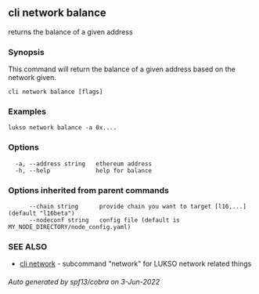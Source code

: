 ## cli network balance

returns the balance of a given address

### Synopsis

This command will return the balance of a given address based on the network given.

```
cli network balance [flags]
```

### Examples

```
lukso network balance -a 0x....
```

### Options

```
  -a, --address string   ethereum address
  -h, --help             help for balance
```

### Options inherited from parent commands

```
      --chain string      provide chain you want to target [l16,...] (default "l16beta")
      --nodeconf string   config file (default is MY_NODE_DIRECTORY/node_config.yaml)
```

### SEE ALSO

* [cli network](cli_network.md)	 - subcommand "network" for LUKSO network related things

###### Auto generated by spf13/cobra on 3-Jun-2022
